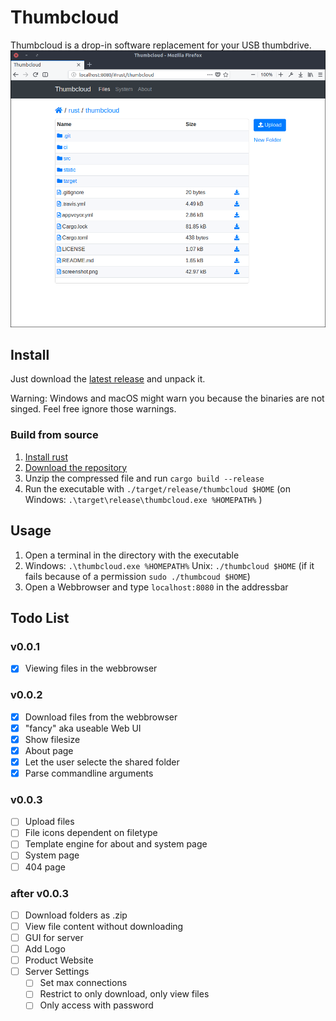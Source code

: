 # Thumbcloud
Thumbcloud is a drop-in software replacement for your USB thumbdrive.
![Screenshot](./screenshot.png)

## Install
Just download the [latest release](https://github.com/flofriday/thumbcloud/releases) and unpack it.

Warning: Windows and macOS might warn you because the binaries are not singed.
Feel free ignore those warnings.

### Build from source
1. [Install rust](https://doc.rust-lang.org/book/second-edition/ch01-01-installation.html)
2. [Download the repository](https://github.com/flofriday/thumbcloud/archive/master.zip)
3. Unzip the compressed file and run `cargo build --release`
4. Run the executable with `./target/release/thumbcloud $HOME` (on Windows: `.\target\release\thumbcloud.exe %HOMEPATH%` )

## Usage
1. Open a terminal in the directory with the executable
2. Windows: `.\thumbcloud.exe %HOMEPATH%`
   Unix: `./thumbcloud $HOME` (if it fails because of a permission `sudo ./thumbcoud $HOME`)
3. Open a Webbrowser and type `localhost:8080` in the addressbar

## Todo List 
### v0.0.1
- [X] Viewing files in the webbrowser

### v0.0.2
- [X] Download files from the webbrowser
- [X] "fancy" aka useable Web UI
- [X] Show filesize
- [X] About page
- [X] Let the user selecte the shared folder
- [X] Parse commandline arguments

### v0.0.3
- [ ] Upload files
- [ ] File icons dependent on filetype
- [ ] Template engine for about and system page
- [ ] System page
- [ ] 404 page

### after v0.0.3
- [ ] Download folders as .zip
- [ ] View file content without downloading
- [ ] GUI for server
- [ ] Add Logo
- [ ] Product Website
- [ ] Server Settings
    - [ ] Set max connections
    - [ ] Restrict to only download, only view files
    - [ ] Only access with password
